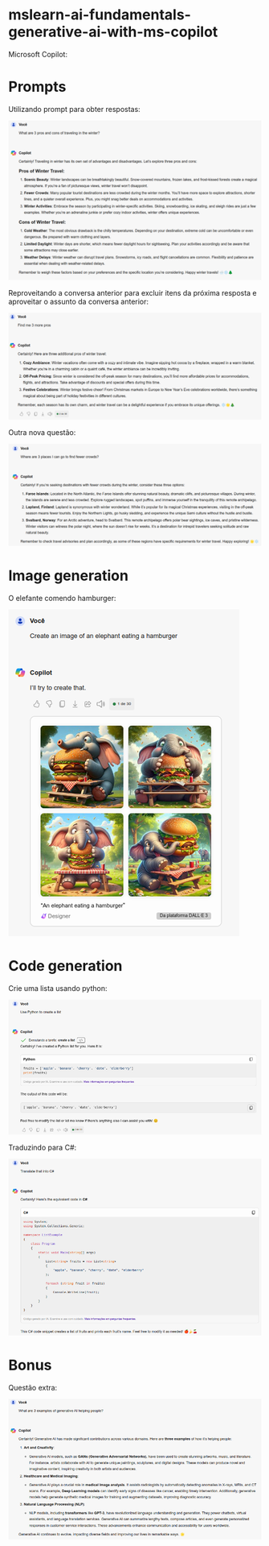 # mslearn-ai-fundamentals-generative-ai-with-ms-copilot

Microsoft Copilot: [](https://copilot.microsoft.com)

# Prompts

Utilizando prompt para obter respostas:

![](https://raw.githubusercontent.com/henriquebjr/mslearn-ai-fundamentals-generative-ai-with-ms-copilot/main/images/image1.png)

Reproveitando a conversa anterior para excluir itens da próxima resposta e aproveitar o assunto da conversa anterior:

![](https://raw.githubusercontent.com/henriquebjr/mslearn-ai-fundamentals-generative-ai-with-ms-copilot/main/images/image2.png)

Outra nova questão:

![](https://raw.githubusercontent.com/henriquebjr/mslearn-ai-fundamentals-generative-ai-with-ms-copilot/main/images/image3.png)

# Image generation

O elefante comendo hamburger:

![](https://raw.githubusercontent.com/henriquebjr/mslearn-ai-fundamentals-generative-ai-with-ms-copilot/main/images/image4.png)

# Code generation

Crie uma lista usando python:

![](https://raw.githubusercontent.com/henriquebjr/mslearn-ai-fundamentals-generative-ai-with-ms-copilot/main/images/image5.png)

Traduzindo para C#:

![](https://raw.githubusercontent.com/henriquebjr/mslearn-ai-fundamentals-generative-ai-with-ms-copilot/main/images/image6.png)

# Bonus

Questão extra:

![](https://raw.githubusercontent.com/henriquebjr/mslearn-ai-fundamentals-generative-ai-with-ms-copilot/main/images/image7.png)